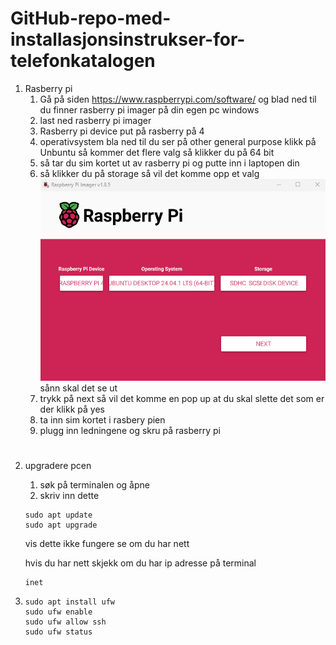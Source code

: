 # GitHub-repo-med-installasjonsinstrukser-for-telefonkatalogen
 
1. Rasberry pi
    1. Gå på siden https://www.raspberrypi.com/software/ og blad ned til du finner rasberry pi imager på din egen pc windows 
    2. last ned rasberry pi imager
    3. Rasberry pi device put på rasberry på 4
    4. operativsystem bla ned til du ser på other general purpose klikk på Unbuntu så kommer det flere valg så klikker du på 64 bit
    5. så tar du sim kortet ut av rasberry pi og putte inn i laptopen din
    6. så klikker du på storage så vil det komme opp et valg
    ![sånn skal det se ut](image.png)
    sånn skal det se ut
    7. trykk på next så vil det komme en pop up at du skal slette det som er der klikk på yes
    8. ta inn sim kortet i rasbery pien
    9.  plugg inn ledningene og skru på rasberry pi 
    
#
2. upgradere pcen
    1. søk på terminalen og åpne
    1. skriv inn dette
    ```shell
    sudo apt update
    sudo apt upgrade
    ```
    vis dette ikke fungere 
    se om du har nett
    
    hvis du har nett skjekk om du har ip adresse på terminal
    ```shell 
    inet
    ```



3.
    ```shell 
    sudo apt install ufw
    sudo ufw enable 
    sudo ufw allow ssh
    sudo ufw status
    ```
